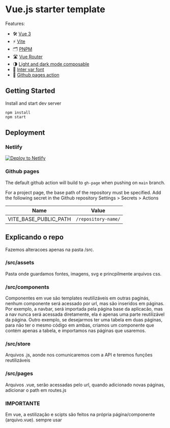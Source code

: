 # Vue.js starter template

Features:

- 🛠 [Vue 3](https://v3.vuejs.org/guide/introduction.html)
- ⚡️ [Vite](https://vitejs.dev/guide/)
- 🗂 [PNPM](https://pnpm.io)
- 🛣 [Vue Router](https://github.com/vuejs/vue-router-next)
- 🌗 [Light and dark mode composable](https://github.com/lecoueyl/vue3-template/blob/main/src/composables/theme.js)
- 🔡 [Inter var font](https://rsms.me/inter/)
- 📄 [Github pages action](https://pages.github.com)

## Getting Started

Install and start dev server

```
npm install
npm start
```

## Deployment

### Netlify

[![Deploy to Netlify](https://www.netlify.com/img/deploy/button.svg)](https://app.netlify.com/start/deploy?repository=https://github.com/lecoueyl/vue3-template)

### Github pages

The default github action will build to `gh-page` when pushing on `main` branch.

For a project page, the base path of the repository must be specified. Add the following secret in the Github repository Settings > Secrets > Actions

| Name                        | Value                    |
| --------------------------- | ------------------------ |
| VITE_BASE_PUBLIC_PATH       | `/repository-name/`      |


## Explicando o repo

Fazemos alteracoes apenas na pasta /src.


### /src/assets

Pasta onde guardamos fontes, imagens, svg e princpilmente arquivos css.


### /src/components

Componentes em vue são templates reutilizáveis em outras paginás, nenhum componente será acessado por url, mas são inseridos em páginas. Por exemplo, a navbar, será importada pela página base da aplicacão, mas a nav nunca será acessada diretamente, ela é apenas uma parte reutilizável da página. Outro exemplo, se desejarmos ter uma tabela em duas páginas, para não ter o mesmo código em ambas, criamos um componente que contém apenas a tabela, e importamos nas páginas que usaremos.


### /src/store

Arquivos .js, aonde nos comunicaremos com a API e teremos funções reutilizáveis


### /src/pages

Arquivos .vue, serão acessadas pelo url, quando adicionado novas páginas, adicionar o path em routes.js


### IMPORTANTE

Em vue, a estilização e scipts são feitos na própria página/componente (arquivo.vue). sempre usar <style scoped> para não modificar css em páginas não desejadas. Se o javascript ou o css for feito para modificar mais de uma página ou componente, o javascript deve ser feito em um arquivo na pasta /composables e o css na pasta /assets/styles

